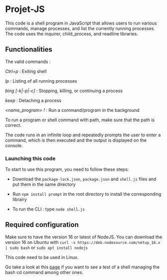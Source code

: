 # Projet-JS

This code is a shell program in JavaScript that allows users to run various commands, manage processes, and list the currently running processes. 
The code uses the inquirer, child_process, and readline libraries.

## Functionalities

The valid commands :

_Ctrl+p_ : Exiting shell

_lp_ : Listing of all running processes

_bing [-k|-p|-c] <PID>_ : Stopping, killing, or continuing a process

_keep <PID>_ : Detaching a process
  
_<name_program> !_ : Run a command/program in the background

To run a program or shell command with path, make sure that the path is correct.

The code runs in an infinite loop and repeatedly prompts the user to enter a command, which is then executed and the output is displayed on the console.

### Launching this code

To start to use this program, you need to follow these steps:

* Download the  `package-lock.json`, `package.json` and `shell.js` files and put them in the same directory

* Run `npm install prompt` in the root directory to install the corresponding librairy

* To run the CLI : type `node shell.js`

## Required configuration

Make sure to have the version 16 or latest of NodeJS. You can download the version 16 on Ubuntu with `curl -s https://deb.nodesource.com/setup_16.x | sudo bash` or `sudo apt install nodejs`

This code need to be used in Linux.

Go take a look at this [page](https://github.com/Julie-mg/Projet-JS.git) if you want to see a test of a shell managing the bash cd command among other ones.
